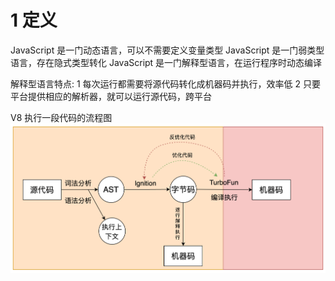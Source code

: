 
# 1 定义
JavaScript 是一门动态语言，可以不需要定义变量类型
JavaScript 是一门弱类型语言，存在隐式类型转化
JavaScript 是一门解释型语言，在运行程序时动态编译

解释型语言特点:
1 每次运行都需要将源代码转化成机器码并执行，效率低
2 只要平台提供相应的解析器，就可以运行源代码，跨平台

V8 执行一段代码的流程图
![流程](./../../public/assets/javaScript基础/2.png)